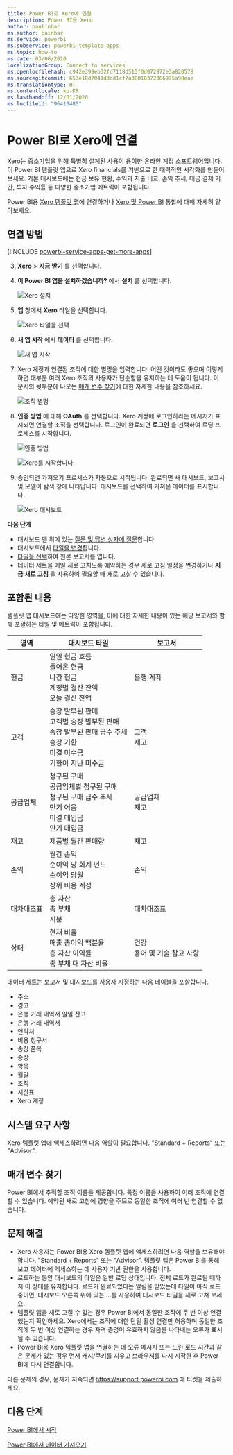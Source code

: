 ```yaml
---
title: Power BI로 Xero에 연결
description: Power BI용 Xero
author: paulinbar
ms.author: painbar
ms.service: powerbi
ms.subservice: powerbi-template-apps
ms.topic: how-to
ms.date: 03/06/2020
LocalizationGroup: Connect to services
ms.openlocfilehash: c942e399eb32fd7118d515f0d072972e3a820578
ms.sourcegitcommit: 653e18d7041d3dd1cf7a38010372366975a98eae
ms.translationtype: HT
ms.contentlocale: ko-KR
ms.lasthandoff: 12/01/2020
ms.locfileid: "96410485"
---
```

# <a name="connect-to-xero-with-power-bi"></a>Power BI로 Xero에 연결
Xero는 중소기업을 위해 특별히 설계된 사용이 용이한 온라인 계정 소프트웨어입니다. 이 Power BI 템플릿 앱으로 Xero financials를 기반으로 한 매력적인 시각화를 만들어 보세요. 기본 대시보드에는 현금 보유 현황, 수익과 지출 비교, 손익 추세, 대금 결제 기간, 투자 수익률 등 다양한 중소기업 메트릭이 포함됩니다.

Power BI용 [Xero 템플릿 앱](https://app.powerbi.com/getdata/services/xero)에 연결하거나 [Xero 및 Power BI](https://help.xero.com/Power-BI) 통합에 대해 자세히 알아보세요.

## <a name="how-to-connect"></a>연결 방법

[!INCLUDE [powerbi-service-apps-get-more-apps](../includes/powerbi-service-apps-get-more-apps.md)]

3. **Xero** \> **지금 받기** 를 선택합니다.
4. **이 Power BI 앱을 설치하겠습니까?** 에서 **설치** 를 선택합니다.

    ![Xero 설치](media/service-connect-to-xero/power-bi-install-xero.png)

4. **앱** 창에서 **Xero** 타일을 선택합니다.

   ![Xero 타일을 선택](media/service-connect-to-xero/power-bi-start-xero.png)

6. **새 앱 시작** 에서 **데이터** 를 선택합니다.

    ![새 앱 시작](media/service-connect-to-zendesk/power-bi-new-app-connect-get-started.png)

4. Xero 계정과 연결된 조직에 대한 별명을 입력합니다. 어떤 것이라도 좋으며 이렇게 하면 대부분 여러 Xero 조직의 사용자가 단순함을 유지하는 데 도움이 됩니다. 이 문서의 뒷부분에 나오는 [매개 변수 찾기](#FindingParams)에 대한 자세한 내용을 참조하세요.

    ![조직 별명](media/service-connect-to-xero/params.png)

5. **인증 방법** 에 대해 **OAuth** 를 선택합니다. Xero 계정에 로그인하라는 메시지가 표시되면 연결할 조직을 선택합니다. 로그인이 완료되면 **로그인** 을 선택하여 로딩 프로세스를 시작합니다.
   
    ![인증 방법](media/service-connect-to-xero/creds.png)
   
    ![Xero를 시작합니다.](media/service-connect-to-xero/creds2.png)
6. 승인되면 가져오기 프로세스가 자동으로 시작됩니다. 완료되면 새 대시보드, 보고서 및 모델이 탐색 창에 나타납니다. 대시보드를 선택하여 가져온 데이터를 표시합니다.
   
     ![Xero 대시보드](media/service-connect-to-xero/power-bi-xero-dashboard.png)

**다음 단계**

* 대시보드 맨 위에 있는 [질문 및 답변 상자에 질문](../consumer/end-user-q-and-a.md)합니다.
* 대시보드에서 [타일을 변경](../create-reports/service-dashboard-edit-tile.md)합니다.
* [타일을 선택](../consumer/end-user-tiles.md)하여 원본 보고서를 엽니다.
* 데이터 세트을 매일 새로 고치도록 예약하는 경우 새로 고침 일정을 변경하거나 **지금 새로 고침** 을 사용하여 필요할 때 새로 고칠 수 있습니다.

## <a name="whats-included"></a>포함된 내용
템플릿 앱 대시보드에는 다양한 영역을, 이에 대한 자세한 내용이 있는 해당 보고서와 함께 포괄하는 타일 및 메트릭이 포함됩니다.  

| 영역 | 대시보드 타일 | 보고서 |
| --- | --- | --- |
| 현금 |일일 현금 흐름 <br>들어온 현금 <br>나간 현금 <br>계정별 결산 잔액 <br>오늘 결산 잔액 |은행 계좌 |
| 고객 |송장 발부된 판매 <br>고객별 송장 발부된 판매 <br>송장 발부된 판매 급수 추세 <br>송장 기한 <br>미결 미수금 <br>기한이 지난 미수금 |고객 <br>재고 |
| 공급업체 |청구된 구매 <br>공급업체별 청구된 구매 <br>청구된 구매 급수 추세 <br> 만기 어음 <br>미결 매입금 <br>만기 매입금 |공급업체 <br>재고 |
| 재고 |제품별 월간 판매량 |재고 |
| 손익 |월간 손익 <br>순이익 당 회계 년도 <br>순이익 당월 <br>상위 비용 계정 |손익 |
| 대차대조표 |총 자산 <br>총 부채 <br>지분 |대차대조표 |
| 상태 |현재 비율 <br>매출 총이익 백분율 <br> 총 자산 이익률 <br>총 부채 대 자산 비율 |건강 <br>용어 및 기술 참고 사항 |

데이터 세트는 보고서 및 대시보드를 사용자 지정하는 다음 테이블을 포함합니다.  

* 주소  
* 경고  
* 은행 거래 내역서 일일 잔고  
* 은행 거래 내역서  
* 연락처  
* 비용 청구서  
* 송장 품목  
* 송장  
* 항목  
* 월말  
* 조직  
* 시산표  
* Xero 계정

## <a name="system-requirements"></a>시스템 요구 사항
Xero 템플릿 앱에 액세스하려면 다음 역할이 필요합니다. "Standard + Reports" 또는 "Advisor".

<a name="FindingParams"></a>

## <a name="finding-parameters"></a>매개 변수 찾기
Power BI에서 추적할 조직 이름을 제공합니다. 특정 이름을 사용하여 여러 조직에 연결할 수 있습니다. 예약된 새로 고침에 영향을 주므로 동일한 조직에 여러 번 연결할 수 없습니다.   

## <a name="troubleshooting"></a>문제 해결
* Xero 사용자는 Power BI용 Xero 템플릿 앱에 액세스하려면 다음 역할을 보유해야 합니다. "Standard + Reports" 또는 "Advisor". 템플릿 앱은 Power BI를 통해 보고 데이터에 액세스하는 데 사용자 기반 권한을 사용합니다.
* 로드하는 동안 대시보드의 타일은 일반 로딩 상태입니다. 전체 로드가 완료될 때까지 이 상태를 유지합니다. 로드가 완료되었다는 알림을 받았는데 타일이 아직 로드 중이면, 대시보드 오른쪽 위에 있는 ...를 사용하여 대시보드 타일을 새로 고쳐 보세요.
* 템플릿 앱을 새로 고칠 수 없는 경우 Power BI에서 동일한 조직에 두 번 이상 연결했는지 확인하세요. Xero에서는 조직에 대한 단일 활성 연결만 허용하며 동일한 조직에 두 번 이상 연결하는 경우 자격 증명이 유효하지 않음을 나타내는 오류가 표시될 수 있습니다.  
* Power BI용 Xero 템플릿 앱을 연결하는 데 오류 메시지 또는 느린 로드 시간과 같은 문제가 있는 경우 먼저 캐시/쿠키를 지우고 브라우저를 다시 시작한 후 Power BI에 다시 연결합니다.  

다른 문제의 경우, 문제가 지속되면 https://support.powerbi.com 에 티켓을 제출하세요.

## <a name="next-steps"></a>다음 단계
[Power BI에서 시작](../fundamentals/service-get-started.md)

[Power BI에서 데이터 가져오기](service-get-data.md)
